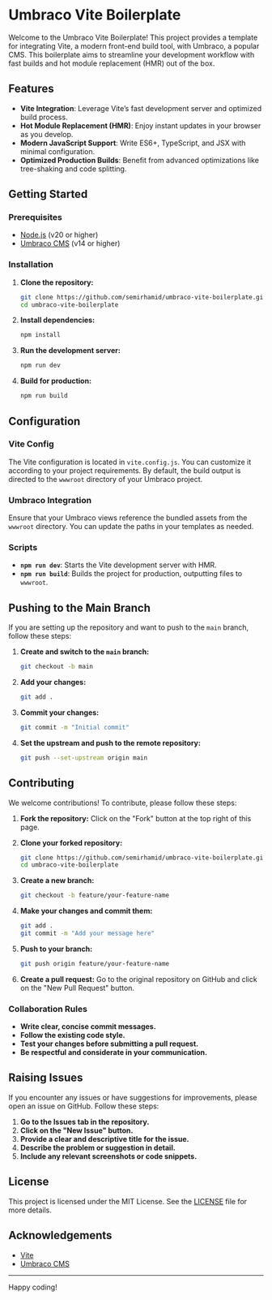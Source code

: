 
# Umbraco Vite Boilerplate

Welcome to the Umbraco Vite Boilerplate! This project provides a template for integrating Vite, a modern front-end build tool, with Umbraco, a popular CMS. This boilerplate aims to streamline your development workflow with fast builds and hot module replacement (HMR) out of the box.

## Features

- **Vite Integration**: Leverage Vite’s fast development server and optimized build process.
- **Hot Module Replacement (HMR)**: Enjoy instant updates in your browser as you develop.
- **Modern JavaScript Support**: Write ES6+, TypeScript, and JSX with minimal configuration.
- **Optimized Production Builds**: Benefit from advanced optimizations like tree-shaking and code splitting.

## Getting Started

### Prerequisites

- [Node.js](https://nodejs.org/) (v20 or higher)
- [Umbraco CMS](https://umbraco.com/) (v14 or higher)

### Installation

1. **Clone the repository:**
   ```sh
   git clone https://github.com/semirhamid/umbraco-vite-boilerplate.git
   cd umbraco-vite-boilerplate
   ```

2. **Install dependencies:**
   ```sh
   npm install
   ```

3. **Run the development server:**
   ```sh
   npm run dev
   ```

4. **Build for production:**
   ```sh
   npm run build
   ```

## Configuration

### Vite Config

The Vite configuration is located in `vite.config.js`. You can customize it according to your project requirements. By default, the build output is directed to the `wwwroot` directory of your Umbraco project.

### Umbraco Integration

Ensure that your Umbraco views reference the bundled assets from the `wwwroot` directory. You can update the paths in your templates as needed.

### Scripts

- **`npm run dev`**: Starts the Vite development server with HMR.
- **`npm run build`**: Builds the project for production, outputting files to `wwwroot`.

## Pushing to the Main Branch

If you are setting up the repository and want to push to the `main` branch, follow these steps:

1. **Create and switch to the `main` branch:**
   ```sh
   git checkout -b main
   ```

2. **Add your changes:**
   ```sh
   git add .
   ```

3. **Commit your changes:**
   ```sh
   git commit -m "Initial commit"
   ```

4. **Set the upstream and push to the remote repository:**
   ```sh
   git push --set-upstream origin main
   ```

## Contributing

We welcome contributions! To contribute, please follow these steps:

1. **Fork the repository:**
   Click on the "Fork" button at the top right of this page.

2. **Clone your forked repository:**
   ```sh
   git clone https://github.com/semirhamid/umbraco-vite-boilerplate.git
   cd umbraco-vite-boilerplate
   ```

3. **Create a new branch:**
   ```sh
   git checkout -b feature/your-feature-name
   ```

4. **Make your changes and commit them:**
   ```sh
   git add .
   git commit -m "Add your message here"
   ```

5. **Push to your branch:**
   ```sh
   git push origin feature/your-feature-name
   ```

6. **Create a pull request:**
   Go to the original repository on GitHub and click on the "New Pull Request" button.

### Collaboration Rules

- **Write clear, concise commit messages.**
- **Follow the existing code style.**
- **Test your changes before submitting a pull request.**
- **Be respectful and considerate in your communication.**

## Raising Issues

If you encounter any issues or have suggestions for improvements, please open an issue on GitHub. Follow these steps:

1. **Go to the Issues tab in the repository.**
2. **Click on the "New Issue" button.**
3. **Provide a clear and descriptive title for the issue.**
4. **Describe the problem or suggestion in detail.**
5. **Include any relevant screenshots or code snippets.**

## License

This project is licensed under the MIT License. See the [LICENSE](LICENSE) file for more details.

## Acknowledgements

- [Vite](https://vitejs.dev/)
- [Umbraco CMS](https://umbraco.com/)

---

Happy coding!
```

